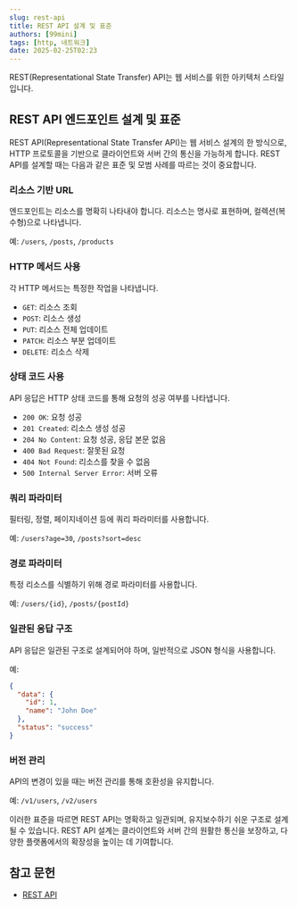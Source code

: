 ```yaml
---
slug: rest-api
title: REST API 설계 및 표준
authors: [99mini]
tags: [http, 네트워크]
date: 2025-02-25T02:23
---
```


REST(Representational State Transfer) API는 웹 서비스를 위한 아키텍처 스타일입니다.

<!-- truncate -->

## REST API 엔드포인트 설계 및 표준

REST API(Representational State Transfer API)는 웹 서비스 설계의 한 방식으로, HTTP 프로토콜을 기반으로 클라이언트와 서버 간의 통신을 가능하게 합니다. REST API를 설계할 때는 다음과 같은 표준 및 모범 사례를 따르는 것이 중요합니다.

### 리소스 기반 URL

엔드포인트는 리소스를 명확히 나타내야 합니다. 리소스는 명사로 표현하며, 컬렉션(복수형)으로 나타냅니다.

예: `/users`, `/posts`, `/products`

### HTTP 메서드 사용

각 HTTP 메서드는 특정한 작업을 나타냅니다.

- `GET`: 리소스 조회
- `POST`: 리소스 생성
- `PUT`: 리소스 전체 업데이트
- `PATCH`: 리소스 부분 업데이트
- `DELETE`: 리소스 삭제

### 상태 코드 사용

API 응답은 HTTP 상태 코드를 통해 요청의 성공 여부를 나타냅니다.

- `200 OK`: 요청 성공
- `201 Created`: 리소스 생성 성공
- `204 No Content`: 요청 성공, 응답 본문 없음
- `400 Bad Request`: 잘못된 요청
- `404 Not Found`: 리소스를 찾을 수 없음
- `500 Internal Server Error`: 서버 오류

### 쿼리 파라미터

필터링, 정렬, 페이지네이션 등에 쿼리 파라미터를 사용합니다.

예: `/users?age=30`, `/posts?sort=desc`

### 경로 파라미터

특정 리소스를 식별하기 위해 경로 파라미터를 사용합니다.

예: `/users/{id}`, `/posts/{postId}`

### 일관된 응답 구조

API 응답은 일관된 구조로 설계되어야 하며, 일반적으로 JSON 형식을 사용합니다.

예:

```json
{
  "data": {
    "id": 1,
    "name": "John Doe"
  },
  "status": "success"
}
```

### 버전 관리

API의 변경이 있을 때는 버전 관리를 통해 호환성을 유지합니다.

예: `/v1/users`, `/v2/users`

이러한 표준을 따르면 REST API는 명확하고 일관되며, 유지보수하기 쉬운 구조로 설계될 수 있습니다. REST API 설계는 클라이언트와 서버 간의 원활한 통신을 보장하고, 다양한 플랫폼에서의 확장성을 높이는 데 기여합니다.

## 참고 문헌

- [REST API](https://restfulapi.net/rest)
